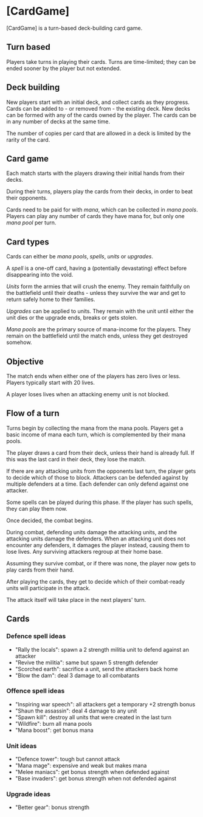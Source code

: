 # [CardGame]
[CardGame] is a turn-based deck-building card game.

## Turn based
Players take turns in playing their cards.
Turns are time-limited; they can be ended sooner by the player but not extended.

## Deck building
New players start with an initial deck, and collect cards as they progress.
Cards can be added to - or removed from - the existing deck.
New decks can be formed with any of the cards owned by the player.
The cards can be in any number of decks at the same time.

The number of copies per card that are allowed in a deck is limited by the 
rarity of the card.

## Card game
Each match starts with the players drawing their initial hands from their decks.

During their turns, players play the cards from their decks, in order to beat 
their opponents.

Cards need to be paid for with *mana*, which can be collected in *mana pools*.
Players can play any number of cards they have mana for, but only one *mana pool*
per turn.

## Card types
Cards can either be *mana pools*, *spells*, *units* or *upgrades*.

A *spell* is a one-off card, having a (potentially devastating) effect before 
disappearing into the void.

*Units* form the armies that will crush the enemy. They remain faithfully on the 
battlefield until their deaths - unless they survive the war and get to return 
safely home to their families.

*Upgrades* can be applied to units. They remain with the unit until either 
the unit dies or the upgrade ends, breaks or gets stolen.

*Mana pools* are the primary source of mana-income for the players. They remain 
on the battlefield until the match ends, unless they get destroyed somehow.

## Objective
The match ends when either one of the players has zero lives or less.
Players typically start with 20 lives.

A player loses lives when an attacking enemy unit is not blocked.

## Flow of a turn
Turns begin by collecting the mana from the mana pools.
Players get a basic income of mana each turn, which is complemented by their 
mana pools.

The player draws a card from their deck, unless their hand is already full.
If this was the last card in their deck, they lose the match.

If there are any attacking units from the opponents last turn, the player gets 
to decide which of those to block.
Attackers can be defended against by multiple defenders at a time. 
Each defender can only defend against one attacker.

Some spells can be played during this phase.
If the player has such spells, they can play them now.

Once decided, the combat begins.

During combat, defending units damage the attacking units, and the attacking 
units damage the defenders.
When an attacking unit does not encounter any defenders, it damages the player 
instead, causing them to lose lives. Any surviving attackers regroup at their 
home base.

Assuming they survive combat, or if there was none, the player now gets to play 
cards from their hand.


After playing the cards, they get to decide which of their combat-ready units 
will participate in the attack.

The attack itself will take place in the next players' turn.

## Cards

### Defence spell ideas
- "Rally the locals": spawn a 2 strength militia unit to defend against an attacker
- "Revive the militia": same but spawn 5 strength defender
- "Scorched earth": sacrifice a unit, send the attackers back home
- "Blow the dam": deal 3 damage to all combatants
### Offence spell ideas
- "Inspiring war speech": all attackers get a temporary +2 strength bonus
- "Shaun the assassin": deal 4 damage to any unit
- "Spawn kill": destroy all units that were created in the last turn
- "Wildfire": burn all mana pools
- "Mana boost": get bonus mana
### Unit ideas
- "Defence tower": tough but cannot attack
- "Mana mage": expensive and weak but makes mana
- "Melee maniacs": get bonus strength when defended against
- "Base invaders": get bonus strength when not defended against
### Upgrade ideas
- "Better gear": bonus strength

